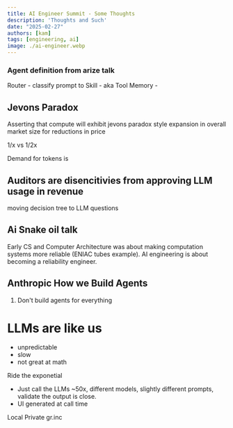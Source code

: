 ```yaml
---
title: AI Engineer Summit - Some Thoughts
description: 'Thoughts and Such'
date: "2025-02-27"
authors: [kam]
tags: [engineering, ai]
image: ./ai-engineer.webp
---
```



### Agent definition from arize talk

Router - classify prompt to 
Skill - aka Tool
Memory - 

## Jevons Paradox

Asserting that compute will exhibit jevons paradox style expansion in overall market size for reductions in price 

1/x vs 1/2x

Demand for tokens is 


## Auditors are disencitivies from approving LLM usage in revenue

moving decision tree to LLM questions


## Ai Snake oil talk
Early CS and Computer Architecture was about making computation systems more reliable (ENIAC tubes example). AI engineering is about becoming a reliability engineer.

## Anthropic How we Build Agents

1. Don't build agents for everything


# LLMs are like us
- unpredictable
- slow
- not great at math



Ride the exponetial
- Just call the LLMs ~50x, different models, slightly different prompts, validate the output is close.
- UI generated at call time

Local Private
gr.inc